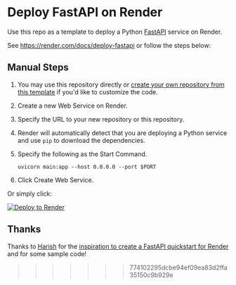 
# Deploy FastAPI on Render

Use this repo as a template to deploy a Python [FastAPI](https://fastapi.tiangolo.com) service on Render.

See https://render.com/docs/deploy-fastapi or follow the steps below:

## Manual Steps

1. You may use this repository directly or [create your own repository from this template](https://github.com/render-examples/fastapi/generate) if you'd like to customize the code.
2. Create a new Web Service on Render.
3. Specify the URL to your new repository or this repository.
4. Render will automatically detect that you are deploying a Python service and use `pip` to download the dependencies.
5. Specify the following as the Start Command.

    ```shell
    uvicorn main:app --host 0.0.0.0 --port $PORT
    ```

6. Click Create Web Service.

Or simply click:

[![Deploy to Render](https://render.com/images/deploy-to-render-button.svg)](https://render.com/deploy?repo=https://github.com/render-examples/fastapi)

## Thanks

Thanks to [Harish](https://harishgarg.com) for the [inspiration to create a FastAPI quickstart for Render](https://twitter.com/harishkgarg/status/1435084018677010434) and for some sample code!
>>>>>>> 774102295dcbe94ef09ea83d2ffa35150c9b929e
